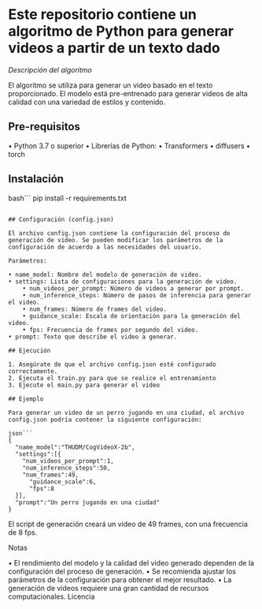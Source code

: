 # Este repositorio contiene un algoritmo de Python para generar videos a partir de un texto dado

*Descripción del algoritmo*

El algoritmo se utiliza para generar un video basado en el texto proporcionado. El modelo está pre-entrenado para generar videos de alta calidad con una variedad de estilos y contenido.

## Pre-requisitos

• Python 3.7 o superior
• Librerías de Python:
    • Transformers
    • diffusers
    • torch

## Instalación

bash```
pip install -r requirements.txt
```

## Configuración (config.json)

El archivo config.json contiene la configuración del proceso de generación de video. Se pueden modificar los parámetros de la configuración de acuerdo a las necesidades del usuario.

Parámetros:

• name_model: Nombre del modelo de generación de video.
• settings: Lista de configuraciones para la generación de video.
    • num_videos_per_prompt: Número de videos a generar por prompt.
    • num_inference_steps: Número de pasos de inferencia para generar el video.
    • num_frames: Número de frames del video.
    • guidance_scale: Escala de orientación para la generación del video.
    • fps: Frecuencia de frames por segundo del video.
• prompt: Texto que describe el video a generar.

## Ejecución

1. Asegúrate de que el archivo config.json esté configurado correctamente.
2. Ejecuta el train.py para que se realice el entrenamiento
3. Ejecute el main.py para generar el video

## Ejemplo

Para generar un video de un perro jugando en una ciudad, el archivo config.json podría contener la siguiente configuración:

json```
{
  "name_model":"THUDM/CogVideoX-2b",
  "settings":[{
    "num_videos_per_prompt":1,
    "num_inference_steps":50,
    "num_frames":49,
      "guidance_scale":6,
      "fps":8
  }],
  "prompt":"Un perro jugando en una ciudad"
}
```

El script de generación creará un video de 49 frames, con una frecuencia de 8 fps.

Notas

• El rendimiento del modelo y la calidad del video generado dependen de la configuración del proceso de generación.
• Se recomienda ajustar los parámetros de la configuración para obtener el mejor resultado.
• La generación de videos requiere una gran cantidad de recursos computacionales.
Licencia